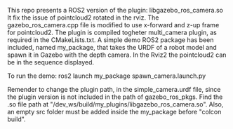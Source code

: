 This repo presents a ROS2 version of the plugin: libgazebo_ros_camera.so 
It fix the issue of pointcloud2 rotated in the rviz.
The gazebo_ros_camera.cpp file is modified to use x-forward and z-up frame for pointcloud2.
The plugin is compiled togheter multi_camera plugin, as required in the CMakeLists.txt.
A simple demo ROS2 package has been included, named my_package, that takes the URDF of a robot model and spawn it in Gazebo with the depth camera. 
In the Rviz2 the pointcloud2 can be in the sequence displayed.

To run the demo:
ros2 launch my_package spawn_camera.launch.py

Remender to change the plugin path, in the simple_camera.urdf file, since the plugin version is not included in the path of 
gazebo_ros_pkgs. Find the .so file path at "/dev_ws/build/my_plugins/libgazebo_ros_camera.so". Also, an empty src folder must be added inside the my_package before "colcon build".
